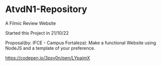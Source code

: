 # AtvdN1-Repository
A Filmic Review Website 

Started this Project in 21/10/22

Proposal(by: IFCE - Campus Fortaleza): Make a functional Website using NodeJS and a template of your preference.

https://codepen.io/3psy0n/pen/LYpajmX
